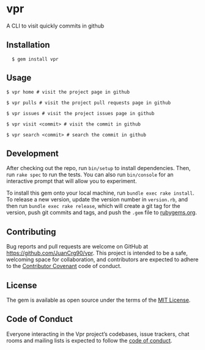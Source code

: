 # vpr

A CLI to visit quickly commits in github

## Installation
```
  $ gem install vpr

```
## Usage

```
$ vpr home # visit the project page in github
```

```
$ vpr pulls # visit the project pull requests page in github
```

```
$ vpr issues # visit the project issues page in github
```

```
$ vpr visit <commit> # visit the commit in github
```

```
$ vpr search <commit> # search the commit in github
```


## Development

After checking out the repo, run `bin/setup` to install dependencies. Then, run `rake spec` to run the tests. You can also run `bin/console` for an interactive prompt that will allow you to experiment.

To install this gem onto your local machine, run `bundle exec rake install`. To release a new version, update the version number in `version.rb`, and then run `bundle exec rake release`, which will create a git tag for the version, push git commits and tags, and push the `.gem` file to [rubygems.org](https://rubygems.org).

## Contributing

Bug reports and pull requests are welcome on GitHub at https://github.com/JuanCrg90/vpr. This project is intended to be a safe, welcoming space for collaboration, and contributors are expected to adhere to the [Contributor Covenant](http://contributor-covenant.org) code of conduct.

## License

The gem is available as open source under the terms of the [MIT License](https://opensource.org/licenses/MIT).

## Code of Conduct

Everyone interacting in the Vpr project’s codebases, issue trackers, chat rooms and mailing lists is expected to follow the [code of conduct](https://github.com/JuanCrg90/vpr/blob/master/CODE_OF_CONDUCT.md).
